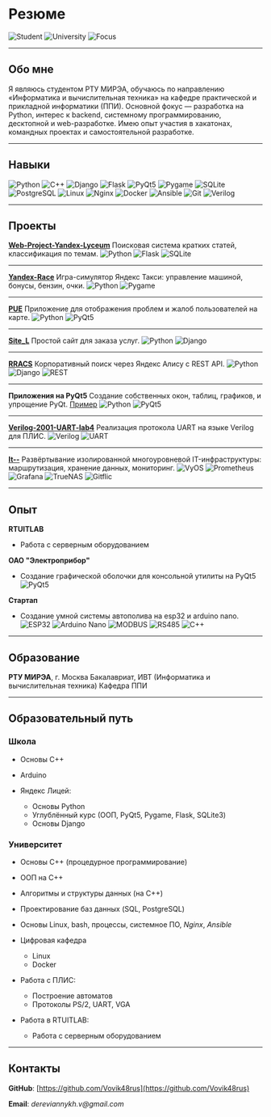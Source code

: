 # Резюме

![Student](https://img.shields.io/badge/Status-Student-blue)
![University](https://img.shields.io/badge/RTU%20MIREA-IVT%20%2F%20PPI-brightgreen)
![Focus](https://img.shields.io/badge/Focus-Python%20%7C%20Backend%20%7C%20Linux-orange)

---

## Обо мне

Я являюсь студентом РТУ МИРЭА, обучаюсь по направлению «Информатика и вычислительная техника» на кафедре практической и прикладной информатики (ППИ). Основной фокус — разработка на Python, интерес к backend, системному программированию, десктопной и web-разработке. Имею опыт участия в хакатонах, командных проектах и самостоятельной разработке.

---

## Навыки

![Python](https://img.shields.io/badge/Python-3.10-blue?logo=python)
![C++](https://img.shields.io/badge/C++-17-blue?logo=c%2B%2B)
![Django](https://img.shields.io/badge/Django-Backend-success?logo=django)
![Flask](https://img.shields.io/badge/Flask-Microframework-lightgrey?logo=flask)
![PyQt5](https://img.shields.io/badge/PyQt5-GUI-green)
![Pygame](https://img.shields.io/badge/Pygame-GameDev-yellow)
![SQLite](https://img.shields.io/badge/SQLite-DB-lightblue?logo=sqlite)
![PostgreSQL](https://img.shields.io/badge/PostgreSQL-DB-blue?logo=postgresql)
![Linux](https://img.shields.io/badge/Linux-System-red?logo=linux)
![Nginx](https://img.shields.io/badge/Nginx-ReverseProxy-darkgreen?logo=nginx)
![Docker](https://img.shields.io/badge/Docker-Containers-blue?logo=docker)
![Ansible](https://img.shields.io/badge/Ansible-Automation-red?logo=ansible)
![Git](https://img.shields.io/badge/Git-VersionControl-orange?logo=git)
![Verilog](https://img.shields.io/badge/Verilog-HDL-purple)

---

## Проекты

**[Web-Project-Yandex-Lyceum](https://github.com/Vovik48rus/Web-Project-Yandex-Lyceum)**
Поисковая система кратких статей, классификация по темам.
![Python](https://img.shields.io/badge/-Python-blue?logo=python)
![Flask](https://img.shields.io/badge/-Flask-lightgrey?logo=flask)
![SQLite](https://img.shields.io/badge/-SQLite-blue?logo=sqlite)

---

**[Yandex-Race](https://github.com/Vovik48rus/Yandex-Race)**
Игра-симулятор Яндекс Такси: управление машиной, бонусы, бензин, очки.
![Python](https://img.shields.io/badge/-Python-blue?logo=python)
![Pygame](https://img.shields.io/badge/-Pygame-yellow)

---

**[PUE](https://github.com/Vovik48rus/PUE)**
Приложение для отображения проблем и жалоб пользователей на карте.
![Python](https://img.shields.io/badge/-Python-blue?logo=python)
![PyQt5](https://img.shields.io/badge/-PyQt5-green)

---

**[Site\_L](https://github.com/Vovik48rus/Site_L)**
Простой сайт для заказа услуг.
![Python](https://img.shields.io/badge/-Python-blue?logo=python)
![Django](https://img.shields.io/badge/-Django-success?logo=django)

---

**[RRACS](https://github.com/Vovik48rus/RRACS)**
Корпоративный поиск через Яндекс Алису с REST API.
![Python](https://img.shields.io/badge/-Python-blue?logo=python)
![Django](https://img.shields.io/badge/-Django-success?logo=django)
![REST](https://img.shields.io/badge/-REST%20API-informational)

---

**Приложения на PyQt5**
Создание собственных окон, таблиц, графиков, и упрощение PyQt.
[Пример](https://github.com/Vovik48rus/HTYTYC.git)
![Python](https://img.shields.io/badge/-Python-blue?logo=python)
![PyQt5](https://img.shields.io/badge/-PyQt5-green)

---

**[Verilog-2001-UART-lab4](https://github.com/Vovik48rus/Verilog-2001-UART-lab4)**
Реализация протокола UART на языке Verilog для ПЛИС.
![Verilog](https://img.shields.io/badge/-Verilog-purple)
![UART](https://img.shields.io/badge/-UART-lightgrey)

---

**[It--](https://github.com/Vovik48rus/It--)**
Развёртывание изолированной многоуровневой IT-инфраструктуры: маршрутизация, хранение данных, мониторинг.
![VyOS](https://img.shields.io/badge/VyOS-Routing-orange)
![Prometheus](https://img.shields.io/badge/Prometheus-Monitoring-red?logo=prometheus)
![Grafana](https://img.shields.io/badge/Grafana-Dashboards-orange?logo=grafana)
![TrueNAS](https://img.shields.io/badge/TrueNAS-Storage-blue)
![Gitflic](https://img.shields.io/badge/Gitflic-Repo-green)

---

## Опыт

**RTUITLAB**

* Работа с серверным оборудованием

**ОАО "Электроприбор"**

* Создание графической оболочки для консольной утилиты на PyQt5 
![PyQt5](https://img.shields.io/badge/PyQt5-GUI-green)

**Стартап**

* Создание умной системы автополива на esp32 и arduino nano.
![ESP32](https://img.shields.io/badge/ESP32-microcontroller-blue?logo=espressif)
![Arduino Nano](https://img.shields.io/badge/Arduino%20Nano-microcontroller-green?logo=arduino)
![MODBUS](https://img.shields.io/badge/MODBUS-protocol-orange)
![RS485](https://img.shields.io/badge/RS485-interface-lightgrey)
![C++](https://img.shields.io/badge/C++-language-blue?logo=c%2B%2B)

---

## Образование

**РТУ МИРЭА**, г. Москва
Бакалавриат, ИВТ (Информатика и вычислительная техника)
Кафедра ППИ

---

## Образовательный путь

### Школа

* Основы C++
* Arduino
* Яндекс Лицей:

  * Основы Python
  * Углублённый курс (ООП, PyQt5, Pygame, Flask, SQLite3)
  * Основы Django

<div class="page"/>

### Университет

* Основы C++ (процедурное программирование)
* ООП на C++
* Алгоритмы и структуры данных (на C++)
* Проектирование баз данных (SQL, PostgreSQL)
* Основы Linux, bash, процессы, системное ПО, _Nginx_, _Ansible_
* Цифровая кафедра
  * Linux
  * Docker
* Работа с ПЛИС:

  * Построение автоматов
  * Протоколы PS/2, UART, VGA
* Работа в RTUITLAB:

  * Работа с серверным оборудованием

---

## Контакты

**GitHub**: [https://github.com/Vovik48rus](https://github.com/Vovik48rus)

**Email**: _dereviannykh.v@gmail.com_

